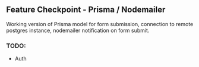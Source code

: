 ## Feature Checkpoint - Prisma / Nodemailer

Working version of Prisma model for form submission, connection to remote postgres instance, nodemailer notification on form submit.

### TODO:

- Auth
